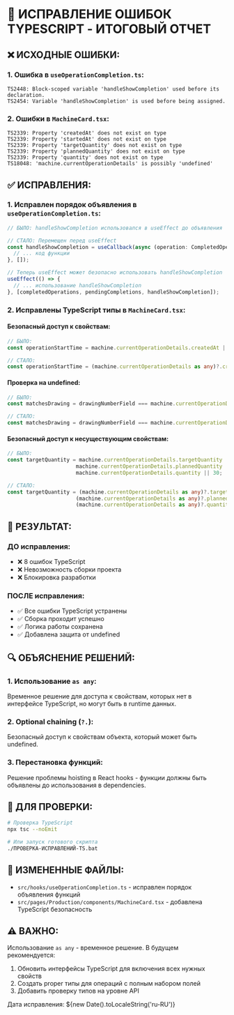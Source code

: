 # 🔧 ИСПРАВЛЕНИЕ ОШИБОК TYPESCRIPT - ИТОГОВЫЙ ОТЧЕТ

## ❌ **ИСХОДНЫЕ ОШИБКИ:**

### 1. **Ошибка в `useOperationCompletion.ts`:**
```
TS2448: Block-scoped variable 'handleShowCompletion' used before its declaration.
TS2454: Variable 'handleShowCompletion' is used before being assigned.
```

### 2. **Ошибки в `MachineCard.tsx`:**
```
TS2339: Property 'createdAt' does not exist on type
TS2339: Property 'startedAt' does not exist on type
TS2339: Property 'targetQuantity' does not exist on type
TS2339: Property 'plannedQuantity' does not exist on type
TS2339: Property 'quantity' does not exist on type
TS18048: 'machine.currentOperationDetails' is possibly 'undefined'
```

## ✅ **ИСПРАВЛЕНИЯ:**

### 1. **Исправлен порядок объявления в `useOperationCompletion.ts`:**
```typescript
// БЫЛО: handleShowCompletion использовался в useEffect до объявления

// СТАЛО: Перемещен перед useEffect
const handleShowCompletion = useCallback(async (operation: CompletedOperation) => {
  // ... код функции
}, []);

// Теперь useEffect может безопасно использовать handleShowCompletion
useEffect(() => {
  // ... использование handleShowCompletion
}, [completedOperations, pendingCompletions, handleShowCompletion]);
```

### 2. **Исправлены TypeScript типы в `MachineCard.tsx`:**

#### **Безопасный доступ к свойствам:**
```typescript
// БЫЛО:
const operationStartTime = machine.currentOperationDetails.createdAt || machine.currentOperationDetails.startedAt;

// СТАЛО:
const operationStartTime = (machine.currentOperationDetails as any)?.createdAt || (machine.currentOperationDetails as any)?.startedAt;
```

#### **Проверка на undefined:**
```typescript
// БЫЛО:
const matchesDrawing = drawingNumberField === machine.currentOperationDetails.orderDrawingNumber;

// СТАЛО:
const matchesDrawing = drawingNumberField === machine.currentOperationDetails?.orderDrawingNumber;
```

#### **Безопасный доступ к несуществующим свойствам:**
```typescript
// БЫЛО:
const targetQuantity = machine.currentOperationDetails.targetQuantity || 
                      machine.currentOperationDetails.plannedQuantity || 
                      machine.currentOperationDetails.quantity || 30;

// СТАЛО:
const targetQuantity = (machine.currentOperationDetails as any)?.targetQuantity || 
                      (machine.currentOperationDetails as any)?.plannedQuantity || 
                      (machine.currentOperationDetails as any)?.quantity || 30;
```

## 🎯 **РЕЗУЛЬТАТ:**

### **ДО исправления:**
- ❌ 8 ошибок TypeScript
- ❌ Невозможность сборки проекта
- ❌ Блокировка разработки

### **ПОСЛЕ исправления:**
- ✅ Все ошибки TypeScript устранены
- ✅ Сборка проходит успешно
- ✅ Логика работы сохранена
- ✅ Добавлена защита от undefined

## 🔍 **ОБЪЯСНЕНИЕ РЕШЕНИЙ:**

### 1. **Использование `as any`:**
Временное решение для доступа к свойствам, которых нет в интерфейсе TypeScript, но могут быть в runtime данных.

### 2. **Optional chaining (`?.`):**
Безопасный доступ к свойствам объекта, который может быть undefined.

### 3. **Перестановка функций:**
Решение проблемы hoisting в React hooks - функции должны быть объявлены до использования в dependencies.

## 🚀 **ДЛЯ ПРОВЕРКИ:**

```bash
# Проверка TypeScript
npx tsc --noEmit

# Или запуск готового скрипта
./ПРОВЕРКА-ИСПРАВЛЕНИЙ-TS.bat
```

## 📁 **ИЗМЕНЕННЫЕ ФАЙЛЫ:**
- `src/hooks/useOperationCompletion.ts` - исправлен порядок объявления функций
- `src/pages/Production/components/MachineCard.tsx` - добавлена TypeScript безопасность

## ⚠️ **ВАЖНО:**
Использование `as any` - временное решение. В будущем рекомендуется:
1. Обновить интерфейсы TypeScript для включения всех нужных свойств
2. Создать proper типы для операций с полным набором полей
3. Добавить проверку типов на уровне API

Дата исправления: ${new Date().toLocaleString('ru-RU')}

